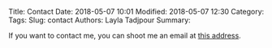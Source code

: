 Title: Contact
Date: 2018-05-07 10:01
Modified: 2018-05-07 12:30
Category: 
Tags: 
Slug: contact
Authors: Layla Tadjpour
Summary: 

If you want to contact me, you can shoot me 
an email at [this address](layla.tadjpour@gmail.com).
